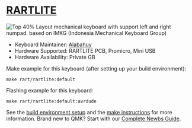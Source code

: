 # [RARTLITE](https://github.com/alabahuy/RART/tree/master/RARTLITE)

![Top](https://user-images.githubusercontent.com/30220306/107148534-4212e200-6986-11eb-824d-dd7fbe10d333.png)
40% Layout mechanical keyboard with support left and right numpad. based on IMKG (Indonesia Mechanical Keyboard Group)

* Keyboard Maintainer: [Alabahuy](https://github.com/alabahuy)
* Hardware Supported: RARTLITE PCB, Promicro, Mini USB
* Hardware Availability: Private GB

Make example for this keyboard (after setting up your build environment):

    make rart/rartlite:default
    
Flashing example for this keyboard:

    make rart/rartlite:default:avrdude    

See the [build environment setup](https://docs.qmk.fm/#/getting_started_build_tools) and the [make instructions](https://docs.qmk.fm/#/getting_started_make_guide) for more information. Brand new to QMK? Start with our [Complete Newbs Guide](https://docs.qmk.fm/#/newbs).
